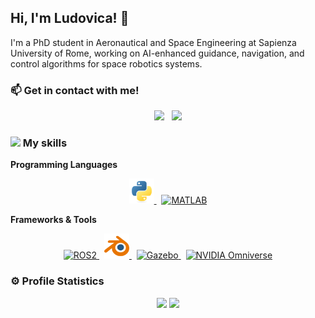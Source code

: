 ## Hi, I'm Ludovica! 👋 

I'm a PhD student in Aeronautical and Space Engineering at Sapienza University of Rome, working on AI-enhanced guidance, navigation, and control algorithms for space robotics systems.

### 📫 Get in contact with me! 

<p align="center">
    <a href="mailto:ludovica.cavalieri@uniroma1.it">
    <img src="https://img.shields.io/badge/-Email-5734C4?style=for-the-badge&logo=gmail"/></a>
    &nbsp;
    <a href="https://www.linkedin.com/in/ludovica-cavalieri-934b72262/">
    <img src="https://img.shields.io/badge/LinkedIn-0077B5?style=for-the-badge&logo=linkedin&logoColor=white"/></a>
</p>

### <img src = "https://media2.giphy.com/media/QssGEmpkyEOhBCb7e1/giphy.gif?cid=ecf05e47a0n3gi1bfqntqmob8g9aid1oyj2wr3ds3mg700bl&rid=giphy.gif" width = 20px> My skills

**Programming Languages**

<p align="center"> 
  <!-- Python -->
  <a href="https://www.python.org" target="_blank" rel="noreferrer">
    <img src="https://raw.githubusercontent.com/devicons/devicon/master/icons/python/python-original.svg" alt="Python" width="40" height="40"/>
  </a>
  &nbsp
  <!-- MATLAB (no Devicon logo) -->
  <a href="https://www.mathworks.com/products/matlab.html" target="_blank" rel="noreferrer">
    <img src="https://upload.wikimedia.org/wikipedia/commons/2/21/Matlab_Logo.png" alt="MATLAB" width="40" height="40"/>
  </a>
</p>

**Frameworks & Tools**

<p align="center"> 
  <!-- ROS2 -->
  <a href="https://docs.ros.org/en/rolling/index.html" target="_blank" rel="noreferrer">
    <img src="https://upload.wikimedia.org/wikipedia/commons/b/bb/Ros_logo.svg" alt="ROS2" width="100" height="40"/>
  </a>
  &nbsp
    <!-- Blender -->
  <a href="https://www.blender.org/" target="_blank" rel="noreferrer">
    <img src="https://raw.githubusercontent.com/devicons/devicon/master/icons/blender/blender-original.svg" alt="Blender" width="40"/>
  </a>
  &nbsp
  <!-- Gazebo -->
  <a href="https://gazebosim.org/" target="_blank" rel="noreferrer">
    <img src="https://logo.svgcdn.com/d/gazebo-original.svg" alt="Gazebo" width="40"/>
  </a>
  &nbsp
  <!-- Isaac Sim -->
  <a href="https://developer.nvidia.com/isaac-sim" target="_blank" rel="noreferrer">
    <img src="https://upload.wikimedia.org/wikipedia/commons/a/a4/NVIDIA_logo.svg" alt="NVIDIA Omniverse" width="160" height="40"/>
  </a>
</a>


</p>

### ⚙️ Profile Statistics

<p align="center">
    <img width="51.0%" src="https://github-readme-stats.vercel.app/api?username=ludocavalieri&show_icons=true&theme=github_dark&hide_border=true"/>
    <img width="45.6%" src="https://github-readme-stats.vercel.app/api/top-langs/?username=ludocavalieri&langs_count=6&theme=github_dark&layout=compact&hide_border=true"\>
</p>

<!--
**ludocavalieri/ludocavalieri** is a ✨ _special_ ✨ repository because its `README.md` (this file) appears on your GitHub profile.

Here are some ideas to get you started:

- 🔭 I’m currently working on ...
- 🌱 I’m currently learning ...
- 👯 I’m looking to collaborate on ...
- 🤔 I’m looking for help with ...
- 💬 Ask me about ...
- 📫 How to reach me: ...
- 😄 Pronouns: ...
- ⚡ Fun fact: ...
-->

